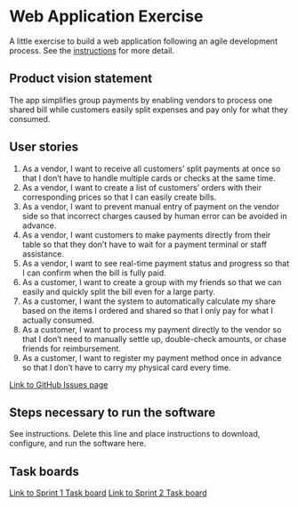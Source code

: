 # Web Application Exercise

A little exercise to build a web application following an agile development process. See the [instructions](instructions.md) for more detail.

## Product vision statement

The app simplifies group payments by enabling vendors to process one shared bill while customers easily split expenses and pay only for what they consumed.

## User stories

1. As a vendor, I want to receive all customers’ split payments at once so that I don’t have to handle multiple cards or checks at the same time.
2. As a vendor, I want to create a list of customers’ orders with their corresponding prices so that I can easily create bills.
3. As a vendor, I want to prevent manual entry of payment on the vendor side so that incorrect charges caused by human error can be avoided in advance.
4. As a vendor, I want customers to make payments directly from their table so that they don’t have to wait for a payment terminal or staff assistance.
5. As a vendor, I want to see real-time payment status and progress so that I can confirm when the bill is fully paid.
6. As a customer, I want to create a group with my friends so that we can easily and quickly split the bill even for a large party.
7. As a customer, I want the system to automatically calculate my share based on the items I ordered and shared so that I only pay for what I actually consumed.
8. As a customer, I want to process my payment directly to the vendor so that I don’t need to manually settle up, double-check amounts, or chase friends for reimbursement.
9. As a customer, I want to register my payment method once in advance so that I don’t have to carry my physical card every time.

[Link to GitHub Issues page](https://github.com/swe-students-fall2025/2-web-app-charlottes-web/issues)

## Steps necessary to run the software

See instructions. Delete this line and place instructions to download, configure, and run the software here.

## Task boards

[Link to Sprint 1 Task board](https://github.com/orgs/swe-students-fall2025/projects/24)
[Link to Sprint 2 Task board](https://github.com/orgs/swe-students-fall2025/projects/25)
